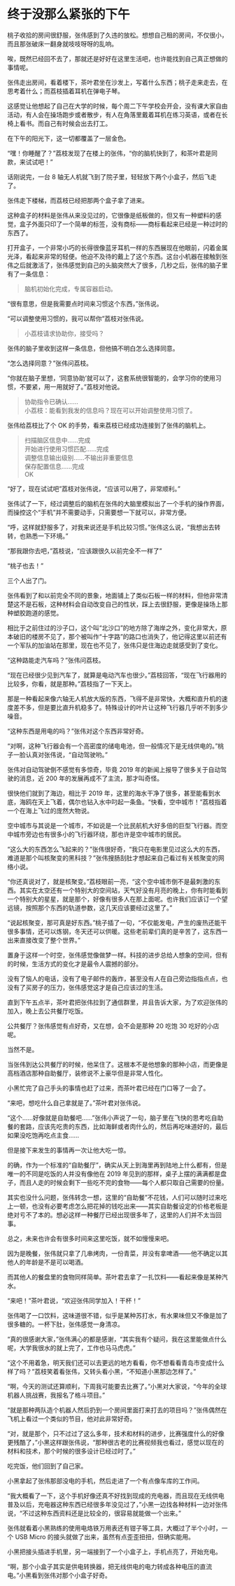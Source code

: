 # 终于没那么紧张的下午

桃子收拾的房间很舒服，张伟感到了久违的放松。想想自己租的房间，不仅很小，而且那张破床一翻身就吱吱呀呀的乱响。

唉，既然已经回不去了，那就还是好好在这里生活吧，也许能找到自己真正想做的事情呢。

张伟走出房间，看着楼下，茶叶君坐在沙发上，写着什么东西；桃子走来走去，在思考着什么；而荔枝插着耳机在弹电子琴。

这感觉让他想起了自己在大学的时候，每个周二下午学校会开会，没有课大家自由活动，有人会在操场跑步或者散步，有人在角落里戴着耳机在练习英语，或者在长椅上看书。而自己有时候会出去打工。

在下午的阳光下，这一切都覆盖了一层金色。

“嘿！你睡醒了？”荔枝发现了在楼上的张伟，“你的脑机快到了，和茶叶君是同款，来试试吧！”

话刚说完，一台 8 轴无人机就飞到了院子里，轻轻放下两个小盒子，然后飞走了。

张伟走下楼梯，而荔枝已经把那两个盒子拿了进来。

这种盒子的材料是张伟从来没见过的，它很像是纸板做的，但又有一种塑料的感觉，盒子外面只印了一个简单的标签，没有商标——商标看起来已经是一种过时的东西了。

打开盒子，一个非常小巧的长得很像蓝牙耳机一样的东西展现在他眼前，闪着金属光泽，看起来非常的轻便。他迫不及待的戴上了这个东西。这台小机器在接触到张伟之后就激活了，张伟感觉到自己的头脑突然大了很多，几秒之后，张伟的脑子里有了一条信息：

> 脑机初始化完成，专属容器启动。

“很有意思，但是我需要点时间来习惯这个东西，”张伟说。

“可以调整使用习惯的，我可以帮你”荔枝对张伟说。

> 小荔枝请求协助你，接受吗？

张伟的脑子里收到这样一条信息，但他搞不明白怎么选择同意。

“怎么选择同意？”张伟问荔枝。

“你就在脑子里想，‘同意协助’就可以了，这套系统很智能的，会学习你的使用习惯，不要紧，用一用就好了。”荔枝对他说。

> 协助指令已确认……  
小荔枝：能看到我发的信息吗？现在可以开始调整使用习惯了。

张伟给荔枝比了个 OK 的手势，看来荔枝已经成功连接到了张伟的脑机上。

> 扫描脑区信息中……完成  
开始进行使用习惯匹配……完成  
调整信息输出级别……不输出非重要信息  
保存配置信息……完成  
OK

“好了，现在试试吧”荔枝对张伟说，“应该可以用了，非常顺利。”

张伟试了一下，经过调整后的脑机在张伟的大脑里模拟出了一个手机的操作界面，而操控这个“手机”并不需要动手，只需要想一下就可以，非常方便。

“呼，这样就舒服多了，对我来说还是手机比较习惯。”张伟这么说，“我想出去转转，也熟悉一下环境。”

“那我跟你去吧，”荔枝说，“应该跟很久以前完全不一样了”

“桃子也去！”

三个人出了门。

张伟看到了和以前完全不同的景象，地面铺上了类似石板一样的材料，但他非常清楚这不是石板，这种材料会自动改变自己的性状，踩上去很舒服，更像是操场上那种塑胶跑道的感觉。

相比于之前住过的沙子口，这个叫“北沙口”的地方除了海岸之外，变化非常大，原本破旧的楼房不见了，那个被叫作“十字路”的路口也消失了，他记得这里以前还有一个军队的加油站在那里，现在也不见了，张伟只是住海边走就感受到了变化。

“这种路能走汽车吗？”张伟问荔枝。

“现在已经很少见到汽车了，就算是电动汽车也很少。”荔枝回答，“现在飞行器用的比较多，你看，就是那种。”荔枝指了一下天上。

那是一种看起来像六轴无人机放大版的东西，飞得不是非常快，大概和直升机的速度差不多，但是要比直升机稳多了。特殊设计的叶片让这种飞行器几乎听不到多少噪音。

“这种东西是用电的吗？”张伟对这个东西非常好奇。

“对啊，这种飞行器会有一个高密度的储电电池，但一般情况下是无线供电的。”桃子一脸认真对张伟说，“自动驾驶哟。”

张伟对自动驾驶倒不感觉有多惊奇，毕竟 2019 年的新闻上报导了很多关于自动驾驶的消息，近 200 年的发展再成不了主流，那才叫奇怪。

很快他们就到了海边，相比于 2019 年，这里的海水干净了很多，甚至能看到水底，海鸥在天上飞着，偶尔也钻入水中叼起一条鱼。“快看，空中城市！”荔枝指着一个在海上飞过的庞然大物说。

空中城市与其说是一个城市，不如说是一个比民航机大好多倍的巨型飞行器。而空中城市旁边也有很多小的飞行器环绕，那也许是空中城市的居民。

“这么大的东西怎么飞起来的？”张伟很好奇，“我只在电影里见过这么大的东西，难道是那个叫核聚变的黑科技？”张伟搜肠刮肚才想起来自己看过有关核聚变的网络小说。

“你还真说对了，就是核聚变。”荔枝眼前一亮，“这个空中城市倒不是最刺激的东西。其实在太空还有一个特别大的空间站，天气好没有月亮的晚上，你有时能看到一个特别大的星星，就是那个，好像有很多人在那上面呢。也许我们应该订一个望远镜，按照那个东西的轨道参数，这几天应该要经过这里了。”

“说起核聚变，那可真是好东西。”桃子插了一句，“不仅能发电，产生的废热还能干很多事情，还可以炼钢，冬天还可以供暖。这些老前辈们真的是辛苦了，这东西一出来直接改变了整个世界。”

置身于这样一个时空，张伟感觉像做梦一样。科技的进步总给人想象的空间，但有的时候，生活方式的变化才是最令人震撼的部分。

没有了恼人的电话，没有了电子邮件的轰炸，甚至没有人在自己旁边指指点点，也没有了买房子的压力，张伟感觉这才是自己应该过的生活。

直到下午五点半，茶叶君把张伟拉到了通信群里，并且告诉大家，为了欢迎张伟的加入，晚上去公共餐厅吃饭。

公共餐厅？张伟感觉有点好奇，又在想，会不会是那种 20 吃饱  30 吃好的小店呢。

当然不是。

当张伟到达公共餐厅的时候，他呆住了。这根本不是他想象的那种小店，而更像是高档酒店那种自助餐厅，装修说不上豪华但是非常人性化。

小黑忙完了自己手头的事情也赶了过来，而茶叶君已经在门口等了一会了。

“来吧，想吃什么自己拿就是了。”茶叶君对张伟说。

“这个……好像就是自助餐吧……”张伟小声说了一句，脑子里在飞快的思考吃自助餐的套路，应该先吃贵的东西，比如海鲜或者肉什么的，然后再吃味道好的，最后如果没吃饱再吃点主食……

但是接下来发生的事情再一次让他大吃一惊。

的确，作为一个标准的“自助餐厅”，确实从天上到海里再到陆地上什么都有，但是唯一的不同是吃饭的人并没有像他在 2019 年见到的那样，桌子上摆的满满都是盘子，而且人走的时候会剩下一些吃不完的食物——每个人都只取自己需要的份量。

其实也没什么问题，张伟转念一想，这里的“自助餐”不花钱，人们可以随时过来吃上一顿，也没有必要考虑怎么把花掉的钱吃出来——其实自助餐设定的价格老板是绝对亏不了本的。想必这样一种餐厅已经出现很多年了，这里的人们并不太当回事。

总之，未来也许会有很多时间来这里吃饭，就不如慢慢来吧。

因为是晚餐，张伟就只拿了几串烤肉，一份青菜，并没有拿啤酒——他不确定以其他人的年龄是不是可以喝酒。

而其他人的餐盘里的食物同样简单。茶叶君去拿了一扎饮料——看起来像是某种汽水。

“来吧！”茶叶君说，“欢迎张伟同学加入！干杯！”

张伟喝了一口饮料，这味道很不错，似乎是某种苏打水，有水果味但又不像是加了很多糖的。一杯下肚，张伟感觉一身清凉。

“真的很感谢大家，”张伟满心的都是感谢，“其实我有个疑问，我在这里能做点什么呢，大学我很水的就上完了，工作也马马虎虎。”

“这个不用着急，明天我们还可以去更远的地方看看，你不想看看青岛市变成什么样了吗？”荔枝笑着看张伟，又转头看小黑，“不知道小黑那边怎样了。”

“啊，今天的测试还算顺利，下周我可能要去比赛了。”小黑对大家说，“今年的全球机器人挑战赛，我报名了格斗项目。”

“就是那种两队造个机器人然后扔到一个房间里面打来打去的项目吗？”张伟偶然在飞机上看过一个类似的节目，他对此非常好奇。

“对，就是那个，只不过过了这么多年，技术和材料的进步，比赛强度什么的好像更残酷了，”小黑这样跟张伟说，“那种很古老的比赛视频我也看过，感觉以现在的材料和技术，那个时候的很多设计已经过时了。”

吃完饭，他们回到了自己家。

小黑拿起了张伟那部没电的手机，然后走进了一个有点像车库的工作间。

“我大概看了一下，这个手机好像还真不好找到现成的充电器，而且现在无线供电普及以后，充电器这种东西已经很多年没见过了，”小黑一边找各种材料一边对张伟说，“不过这种东西资料还是比较全的，很容易就能做一个出来。”

张伟就看着小黑熟练的使用电烙铁万用表还有钳子等工具，大概过了半个小时，一个 USB Micro 的接头就做了出来，虽然有点歪歪扭扭，但确实能用。

小黑把接头插进手机里，另一端接到了一个小盒子上，手机点亮了，开始充电。

“啊，那个小盒子其实是供电转换器，把无线供电的电力转成各种电压的直流电。”小黑看到张伟对那个小盒子好奇。
